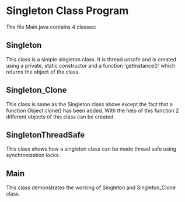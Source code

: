 # Singleton Class Program #

The file Main.java contains 4 classes:

## Singleton ##
This class is a simple singleton class. It is thread unsafe and is created using a private, static constructor and a function 'getInstance()' which returns the object of the class.

## Singleton_Clone ##
This class is same as the Singleton class above except the fact that a function Object clone() has been added. With the help of this function 2 different objects of this class can be created.

## SingletonThreadSafe ##
This class shows how a singleton class can be made thread safe using synchronization locks.

## Main ##
This class demonstrates the working of Singleton and Singleton_Clone class.